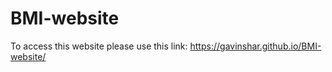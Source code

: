 # BMI-website
To access this website please use this link: https://gavinshar.github.io/BMI-website/
